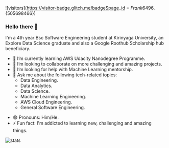![visitors](https://visitor-badge.glitch.me/badge$page_id = ${Frank6496}.${505698466})

### Hello there 👋

<!--
**Frank6496/Frank6496** is a ✨ _special_ ✨ repository because its `README.md` (this file) appears on your GitHub profile.

Here are some ideas to get you started:
-->
I'm a 4th year Bsc Software Engineering student at Kirinyaga University, an Explore Data Science graduate and also a Google Roothub Scholarship hub beneficiary.
- 🌱 I’m currently learning AWS Udacity Nanodegree Programme.
- 👯 I’m looking to collaborate on more challenging and amazing projects.
- 🤔 I’m looking for help with Machine Learning mentorship.
- 💬 Ask me about the following tech-related topics:
     - Data Engineering.                  
     - Data Analytics.
     - Data Science.                      
     - Machine Learning Engineering. 
     - AWS Cloud Engineering.            
     - General Software Engineering.
<!-- - 📫 How to reach me: [Linkedin]("https:/www/linkedin.com/in/devnjoro"). -->
- 😄 Pronouns: Him/He.
- ⚡ Fun fact: I'm addicted to learning new, challenging and amazing things.

![stats](https://github-readme-stats.vercel.app/api?username=Frank6496&show_icons=true&hide_border=true&&count_private=true&include_all_commits=true)

<!--START_SECTION:waka-->
<!--END_SECTION:waka-->

